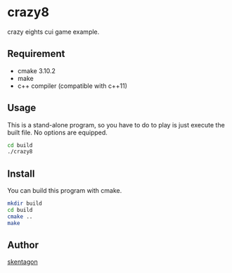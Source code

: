 # crazy8
crazy eights cui game example.

## Requirement
* cmake 3.10.2
* make
* c++ compiler (compatible with c++11)

## Usage
This is a stand-alone program, so you have to do to play is just execute the built file.
No options are equipped.
```bash
cd build
./crazy8
```

## Install
You can build this program with cmake.
```bash
mkdir build
cd build
cmake ..
make
```

## Author
[skentagon](https://github.com/skentagon/)